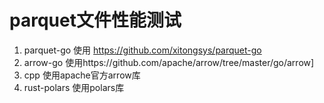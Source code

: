 # parquet文件性能测试
1. parquet-go 使用 https://github.com/xitongsys/parquet-go
3. arrow-go 使用https://github.com/apache/arrow/tree/master/go/arrow]
3. cpp 使用apache官方arrow库
4. rust-polars 使用polars库
